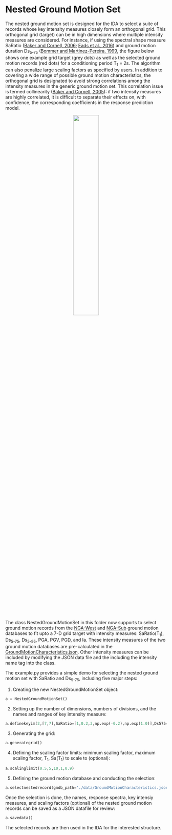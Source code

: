 # Nested Ground Motion Set
The nested ground motion set is designed for the IDA to select a suite of records whose key intensity measures closely form an orthogonal grid.  This orthogonal grid (target) can be in high dimensions where multiple intensity measures are considered.  For instance, if using the spectral shape measure SaRatio ([Baker and Cornell, 2006](https://onlinelibrary.wiley.com/doi/10.1002/eqe.571); [Eads et al., 2016](https://onlinelibrary.wiley.com/doi/full/10.1002/eqe.2575)) and ground motion duration Ds<sub>5-75</sub> ([Bommer and Martinez-Pereira, 1999](https://www.tandfonline.com/doi/abs/10.1080/13632469909350343), the figure below shows one example grid target (grey dots) as well as the selected ground motion records (red dots) for a conditioning period T<sub>1</sub> = 2s. The algorithm can also penalize large scaling factors as specified by users. In addition to covering a wide range of possible ground motion characteristics, the orthogonal grid is designated to avoid strong correlations among the intensity measures in the generic ground motion set. This correlation issue is termed collinearity ([Baker and Cornell, 2005](https://onlinelibrary.wiley.com/doi/abs/10.1002/eqe.474)): if two intensity measures are highly correlated, it is difficult to separate their effects on, with confidence, the corresponding coefficients in the response prediction model.

<p align="center">
 <img width="40%" height="40%" src="https://github.com/kuanshi/shaf-ida/blob/master/doc/image/NGMS_GRID.png">
</p>

The class NestedGroundMotionSet in this folder now supports to select ground motion records from the [NGA-West](https://peer.berkeley.edu/nga-west) and [NGA-Sub](https://www.risksciences.ucla.edu/nhr3/gmdata/preliminary-nga-subduction-records) ground motion databases to fit upto a 7-D grid target with intensity measures: SaRatio(T<sub>1</sub>), Ds<sub>5-75</sub>, Ds<sub>5-95</sub>, PGA, PGV, PGD, and Ia. These intensity measures of the two ground motion databases are pre-calculated in the [GroundMotionCharacteristics.json](https://github.com/kuanshi/shaf-ida/tree/master/pyngms/data). Other intensity measures can be included by modifying the JSON data file and the including the intensity name tag into the class.

The example.py provides a simple demo for selecting the nested ground motion set with SaRatio and Ds<sub>5-75</sub>, including five major steps:
1. Creating the new NestedGroundMotionSet object:
```python
a = NestedGroundMotionSet()
```
2. Setting up the number of dimensions, numbers of divisions, and the names and ranges of key intensity measure:
```python
a.definekeyim(2,[7,7],SaRatio=[1,0.2,3,np.exp(-0.2),np.exp(1.0)],Ds575=[np.exp(1.0),np.exp(4.5)])
```
3. Generating the grid:
```python
a.generategrid()
```
4. Defining the scaling factor limits: minimum scaling factor, maximum scaling factor, T<sub>1</sub>, Sa(T<sub>1</sub>) to scale to (optional):
```python
a.scalinglimit(0.5,5,10,1,0.9)
```
5. Defining the ground motion database and conducting the selection:
```python
a.selectnestedrecord(gmdb_path='./data/GroundMotionCharacteristics.json')
```
Once the selection is done, the names, response spectra, key intensiy measures, and scaling factors (optional) of the nested ground motion records can be saved as a JSON datafile for review:
```python
a.savedata()
```
The selected records are then used in the IDA for the interested structure.

